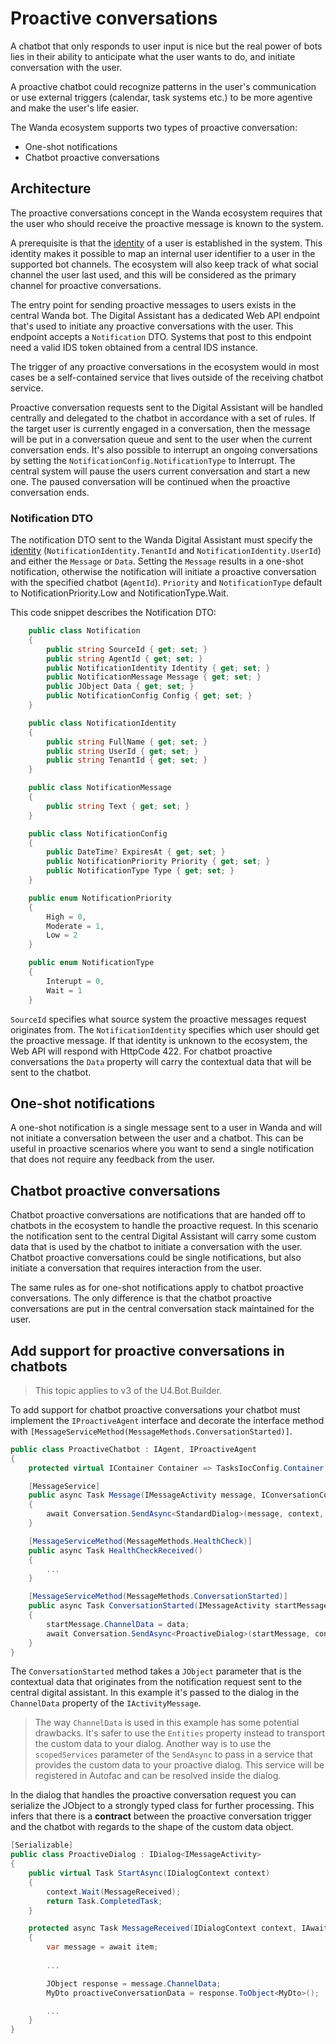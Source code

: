 # Proactive conversations


A chatbot that only responds to user input is nice but the real power of bots lies in their ability to anticipate what the user wants to do, and initiate conversation with the user.

A proactive chatbot could recognize patterns in the user's communication or use external triggers (calendar, task systems etc.) to be more agentive and make the user's life easier.
 
The Wanda ecosystem supports two types of proactive conversation:

- One-shot notifications
- Chatbot proactive conversations

## Architecture

The proactive conversations concept in the Wanda ecosystem requires that the user who should receive the proactive message is known to the system. 

A prerequisite is that the [identity](user-identity) of a user is established in the system. 
This identity makes it possible to map an internal user identifier to a user in the supported bot channels. The ecosystem will also keep track of what social channel the user last used, and this will be considered as the primary channel for proactive conversations.

The entry point for sending proactive messages to users exists in the central Wanda bot. The Digital Assistant has a dedicated Web API endpoint that's used to initiate any proactive conversations with the user. 
This endpoint accepts a `Notification` DTO. Systems that post to this endpoint need a valid IDS token obtained from a central IDS instance.

The trigger of any proactive conversations in the ecosystem would in most cases be a self-contained service that lives outside of the receiving chatbot service.

Proactive conversation requests sent to the Digital Assistant will be handled centrally and delegated to the chatbot in accordance with a set of rules. If the target user is currently engaged in a conversation, then the message will be put in a conversation queue and sent to the user when the current conversation ends.
It's also possible to interrupt an ongoing conversations by setting the `NotificationConfig.NotificationType` to Interrupt. The central system will pause the users current conversation and start a new one. The paused conversation will be continued when the proactive conversation ends.

### Notification DTO

The notification DTO sent to the Wanda Digital Assistant must specify the [identity](user-identity) (`NotificationIdentity.TenantId` and `NotificationIdentity.UserId`) and either the `Message` or `Data`. 
Setting the `Message` results in a one-shot notification, otherwise the notification will initiate a proactive conversation with the specified chatbot (`AgentId`).
`Priority` and `NotificationType` default to NotificationPriority.Low and NotificationType.Wait.

This code snippet describes the Notification DTO:

``` csharp
    public class Notification
    {
        public string SourceId { get; set; }
        public string AgentId { get; set; }
        public NotificationIdentity Identity { get; set; }
        public NotificationMessage Message { get; set; }
        public JObject Data { get; set; }
        public NotificationConfig Config { get; set; }
    }

    public class NotificationIdentity
    {
        public string FullName { get; set; }
        public string UserId { get; set; }
        public string TenantId { get; set; }
    }

    public class NotificationMessage
    {
        public string Text { get; set; }
    }

    public class NotificationConfig
    {
        public DateTime? ExpiresAt { get; set; }
        public NotificationPriority Priority { get; set; }
        public NotificationType Type { get; set; }
    }

    public enum NotificationPriority
    {
        High = 0,
        Moderate = 1,
        Low = 2
    }

    public enum NotificationType
    {
        Interupt = 0,
        Wait = 1
    }

```

`SourceId` specifies what source system the proactive messages request originates from. 
The `NotificationIdentity` specifies which user should get the proactive message. If that identity is unknown to the ecosystem, the Web API will respond with HttpCode 422.
For chatbot proactive conversations the `Data` property will carry the contextual data that will be sent to the chatbot.


## One-shot notifications

A one-shot notification is a single message sent to a user in Wanda and will not initiate a conversation between the user and a chatbot.
This can be useful in proactive scenarios where you want to send a single notification that does not require any feedback from the user.

## Chatbot proactive conversations

Chatbot proactive conversations are notifications that are handed off to chatbots in the ecosystem to handle the proactive request. 
In this scenario the notification sent to the central Digital Assistant will carry some custom data that is used by the chatbot to initiate a conversation with the user.
Chatbot proactive conversations could be single notifications, but also initiate a conversation that requires interaction from the user.

The same rules as for one-shot notifications apply to chatbot proactive conversations. The only difference is that the chatbot proactive conversations are put in the central conversation stack maintained for the user.

## Add support for proactive conversations in chatbots

> This topic applies to v3 of the U4.Bot.Builder. 

To add support for chatbot proactive conversations your chatbot must implement the `IProactiveAgent` interface and decorate the interface method with `[MessageServiceMethod(MessageMethods.ConversationStarted)]`.

``` csharp
public class ProactiveChatbot : IAgent, IProactiveAgent
{
    protected virtual IContainer Container => TasksIocConfig.Container;

    [MessageService]
    public async Task Message(IMessageActivity message, IConversationContext context, CancellationToken cancellationToken)
    {
        await Conversation.SendAsync<StandardDialog>(message, context, Container, null, cancellationToken).ConfigureAwait(false);
    }

    [MessageServiceMethod(MessageMethods.HealthCheck)]
    public async Task HealthCheckReceived()
    {
        ...
    }

    [MessageServiceMethod(MessageMethods.ConversationStarted)]
    public async Task ConversationStarted(IMessageActivity startMessage, IConversationContext conversationContext, JObject data)
    {
        startMessage.ChannelData = data;
        await Conversation.SendAsync<ProactiveDialog>(startMessage, conversationContext, Container).ConfigureAwait(false);
    }
}
```

The `ConversationStarted` method takes a `JObject` parameter that is the contextual data that originates from the notification request sent to the central digital assistant.
In this example it's passed to the dialog in the `ChannelData` property of the `IActivityMessage`. 

> The way `ChannelData` is used in this example has some potential drawbacks. It's safer to use the `Entities` property instead to transport the custom data to your dialog. 
> Another way is to use the `scopedServices` parameter of the `SendAsync` to pass in a service that provides the custom data to your proactive dialog. 
> This service will be registered in Autofac and can be resolved inside the dialog.

In the dialog that handles the proactive conversation request you can serialize the JObject to a strongly typed class for further processing.
This infers that there is a **contract** between the proactive conversation trigger and the chatbot with regards to the shape of the custom data object.

``` csharp
[Serializable]
public class ProactiveDialog : IDialog<IMessageActivity>
{
    public virtual Task StartAsync(IDialogContext context)
    {
        context.Wait(MessageReceived);
        return Task.CompletedTask;
    }

    protected async Task MessageReceived(IDialogContext context, IAwaitable<IMessageActivity> item)
    {
        var message = await item;
       
        ...  

        JObject response = message.ChannelData;
        MyDto proactiveConversationData = response.ToObject<MyDto>();

        ...
    }
}
```